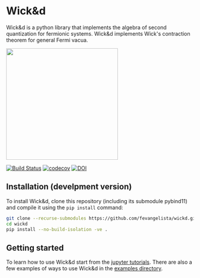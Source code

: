 # Wick&d

Wick&d is a python library that implements the algebra of second quantization for fermionic systems.
Wick&d implements Wick's contraction theorem for general Fermi vacua.

<img src="https://github.com/fevangelista/wickd/raw/main/lib/logo.png" width="300">

[![Build Status](https://github.com/fevangelista/wickd/actions/workflows/python-package-conda.yml/badge.svg)](https://github.com/fevangelista/wickd/actions/workflows/python-package-conda.yml)
[![codecov](https://codecov.io/gh/fevangelista/wickd/branch/main/graph/badge.svg?token=oe5ECK9O1N)](https://codecov.io/gh/fevangelista/wickd)
[![DOI](https://zenodo.org/badge/64144811.svg)](https://zenodo.org/badge/latestdoi/64144811)

## Installation (develpment version)

To install Wick&d, clone this repository (including its submodule pybind11) and compile it using the `pip install` command:

```bash
git clone --recurse-submodules https://github.com/fevangelista/wickd.git
cd wickd
pip install --no-build-isolation -ve .
```

## Getting started

To learn how to use Wick&d start from the [jupyter tutorials](https://github.com/fevangelista/wickd/tree/main/tutorials).
There are also a few examples of ways to use Wick&d in the [examples directory](https://github.com/fevangelista/wickd/tree/main/examples).
